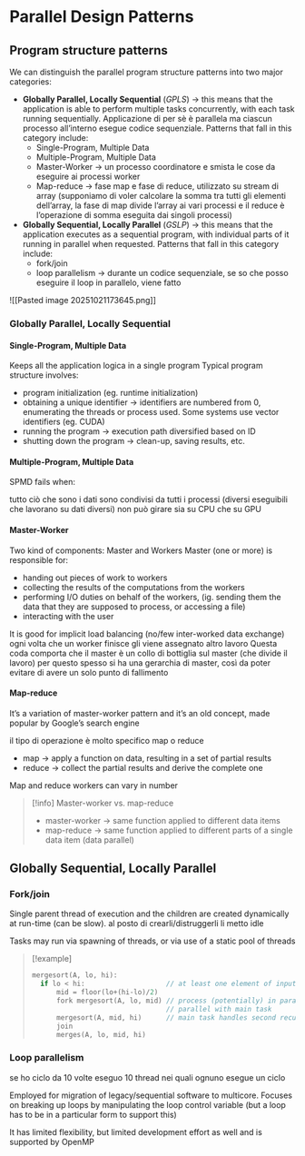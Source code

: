 # Parallel Design Patterns
## Program structure patterns
We can distinguish the parallel program structure patterns into two major categories:
- **Globally Parallel, Locally Sequential** (*GPLS*) → this means that the application is able to perform multiple tasks concurrently, with each task running sequentially. Applicazione di per sè è parallela ma ciascun processo all’interno esegue codice sequenziale. Patterns that fall in this category include:
	- Single-Program, Multiple Data
	- Multiple-Program, Multiple Data
	- Master-Worker → un processo coordinatore e smista le cose da eseguire ai processi worker
	- Map-reduce → fase map e fase di reduce, utilizzato su stream di array (supponiamo di voler calcolare  la somma tra tutti gli elementi dell’array, la fase di  map divide l’array ai vari processi e il reduce è l’operazione di somma eseguita dai singoli processi)
- **Globally Sequential, Locally Parallel** (*GSLP*) → this means that the application executes as a sequential program, with individual parts of it running in parallel when requested.  Patterns that fall in this category include:
	- fork/join
	- loop parallelism → durante un codice sequenziale, se so che posso eseguire il loop in parallelo, viene fatto

![[Pasted image 20251021173645.png]]

###  Globally Parallel, Locally Sequential
#### Single-Program, Multiple Data
Keeps all the application logica in a single program
Typical program structure involves:
- program initialization (eg. runtime initialization)
- obtaining a unique identifier → identifiers are numbered from $0$, enumerating the threads or process used. Some systems use vector identifiers (eg. CUDA)
- running the program → execution path diversified based on ID
- shutting down the program → clean-up, saving results, etc.

#### Multiple-Program, Multiple Data
SPMD fails when:

tutto ciò che sono i dati sono condivisi da tutti i processi (diversi eseguibili che lavorano su dati diversi)
non può girare sia su CPU che su GPU

#### Master-Worker
Two kind of components: Master and Workers
Master (one or more) is responsible for:
- handing out pieces of work to workers
- collecting the results of the computations from the workers
- performing I/O duties on behalf of the workers, (ig. sending them the data that they are supposed to process, or accessing a file)
- interacting with the user

It is good for implicit load balancing (no/few inter-worked data exchange) ogni volta che un worker finisce gli viene assegnato altro lavoro
Questa coda comporta che il master è un collo di bottiglia sul master (che divide il lavoro) per questo spesso si ha una gerarchia di master, così da poter evitare di avere un solo punto di fallimento
#### Map-reduce
It’s a variation of master-worker pattern and it’s an old concept, made popular by Google’s search engine

  il tipo di operazione è molto specifico map o reduce
  - map → apply a function on data, resulting in a set of partial results
  - reduce → collect the partial results and derive the complete one

Map and reduce workers can vary in number

>[!info] Master-worker vs. map-reduce
>- master-worker → same function applied to different data items
>- map-reduce → same function applied to different parts of a single data item (data parallel)

## Globally Sequential, Locally Parallel
### Fork/join
Single parent thread of execution and the children are created dynamically at run-time (can be slow). al posto di crearli/distruggerli li metto idle

Tasks may run via spawning of threads, or via use of a static pool of threads 

>[!example]
>```c
>mergesort(A, lo, hi):
>	if lo < hi:                    // at least one element of input
>		mid = floor(lo+(hi-lo)/2)
>		fork mergesort(A, lo, mid) // process (potentially) in parallel
>								   // parallel with main task
>		mergesort(A, mid, hi)      // main task handles second recursion
>		join
>		merges(A, lo, mid, hi)
>```

### Loop parallelism
se ho ciclo da 10 volte eseguo 10 thread nei quali ognuno esegue un ciclo

Employed for migration of legacy/sequential software to multicore. Focuses on breaking up loops by manipulating the loop control variable (but a loop has to be in a particular form to support this)

It has limited flexibility, but limited development effort as well and is supported by OpenMP